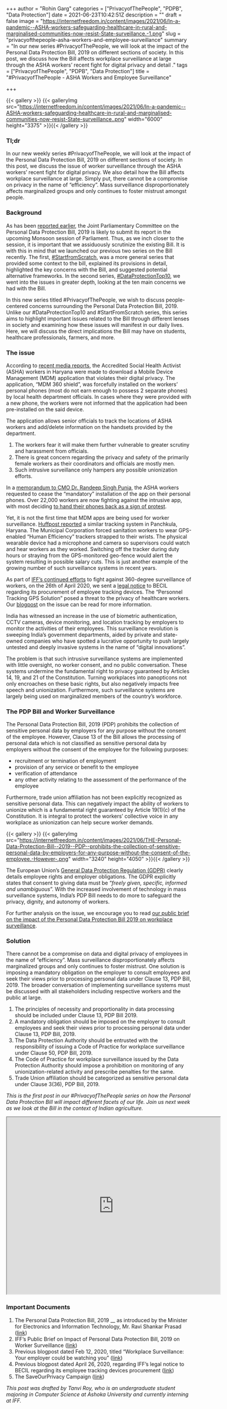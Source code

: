 +++
author = "Rohin Garg"
categories = ["PrivacyofThePeople", "PDPB", "Data Protection"]
date = 2021-06-23T10:42:51Z
description = ""
draft = false
image = "https://internetfreedom.in/content/images/2021/06/In-a-pandemic--ASHA-workers-safeguarding-healthcare-in-rural-and-marginalised-communities-now-resist-State-surveillance.-1.png"
slug = "privacyofthepeople-asha-workers-and-employee-surveillance"
summary = "In our new series #PrivacyofThePeople, we will look at the impact of the Personal Data Protection Bill, 2019 on different sections of society. In this post, we discuss how the Bill affects workplace surveillance at large through the ASHA workers’ recent fight for digital privacy and detail ."
tags = ["PrivacyofThePeople", "PDPB", "Data Protection"]
title = "#PrivacyofThePeople - ASHA Workers and Employee Surveillance"

+++


{{< gallery >}}
{{< galleryImg  src="https://internetfreedom.in/content/images/2021/06/In-a-pandemic--ASHA-workers-safeguarding-healthcare-in-rural-and-marginalised-communities-now-resist-State-surveillance..png" width="6000" height="3375" >}}{{< /gallery >}}

>>>> <form><script src="https://checkout.razorpay.com/v1/payment-button.js" data-payment_button_id="pl_HLkgeWGQLMuddp" async> </script> </form>

### Tl;dr

In our new weekly series  #PrivacyofThePeople, we will look at the impact of the Personal Data Protection Bill, 2019 on different sections of society. In this post, we discuss the issue of worker surveillance through the ASHA workers’ recent fight for digital privacy. We also detail how the Bill affects workplace surveillance at large. Simply put, there cannot be a compromise on privacy in the name of “efficiency”. Mass surveillance disproportionately affects marginalized groups and only continues to foster mistrust amongst people.

### **Background**

As has been [reported earlier](https://zeenews.india.com/technology/joint-parliamentary-committee-gets-an-extension-on-data-protection-bill-2350571.html), the Joint Parliamentary Committee on the Personal Data Protection Bill, 2019 is likely to submit its report in the upcoming Monsoon session of Parliament. Thus, as we inch closer to the session, it is important that we assiduously scrutinize the existing Bill. It is with this in mind that we launched our previous two series on the Bill recently. The first, [#StartfromScratch](https://internetfreedom.in/constitutional-utopias-of-digital-protection/), was a more general series that provided some context to the bill, explained its provisions in detail, highlighted the key concerns with the Bill, and suggested potential alternative frameworks. In the second series, [#DataProtectionTop10](https://internetfreedom.in/tag/dataprotectiontop10/), we went into the issues in greater depth, looking at the ten main concerns we had with the Bill.

In this new series titled #PrivacyofThePeople, we wish to discuss people-centered concerns surrounding the Personal Data Protection Bill, 2019. Unlike our #DataProtectionTop10 and #StartFromScratch series, this series aims to highlight important issues related to the Bill through different lenses in society and examining how these issues will manifest in our daily lives. Here, we will discuss the direct implications the Bill may have on students, healthcare professionals, farmers, and more.

### **The issue**

According to [recent media reports](https://timesofindia.indiatimes.com/city/gurgaon/privacy-concerns-asha-workers-to-shun-track-app/articleshow/83470224.cms), the Accredited Social Health Activist (ASHA) workers in Haryana were made to download a Mobile Device Management (MDM) application that violates their digital privacy. The application, “MDM 360 shield”, was forcefully installed on the workers’ personal phones (most do not earn enough to possess 2 separate phones) by local health department officials. In cases where they were provided with a new phone, the workers were not informed that the application had been pre-installed on the said device.

The application allows senior officials to track the locations of ASHA workers and add/delete information on the handsets provided by the department.

1. The workers fear it will make them further vulnerable to greater scrutiny and harassment from officials.
2. There is great concern regarding the privacy and safety of the primarily female workers as their coordinators and officials are mostly men.
3. Such intrusive surveillance only hampers any possible unionization efforts.

In a [memorandum to CMO Dr. Randeep Singh Punia](https://drive.google.com/file/d/1ll2IBzwh86BDujn6l1GLC53w8_nZTPVG/view), the ASHA workers requested to cease the “mandatory” installation of the app on their personal phones. Over 22,000 workers are now fighting against the intrusive app, with most deciding [to hand their phones back as a sign of protest](https://www.newsclick.in/ASHA-workers-haryana-reject-govt-tracking-app-surveillance-fears).

Yet, it is not the first time that MDM apps are being used for worker surveillance. [Huffpost reported](https://www.huffpost.com/archive/in/entry/swacch-bharat-tags-sanitation-workers-to-live-track-their-every-move_in_5e4c98a9c5b6b0f6bff11f9b) a similar tracking system in Panchkula, Haryana. The Municipal Corporation forced sanitation workers to wear GPS-enabled “Human Efficiency” trackers strapped to their wrists. The physical wearable device had a microphone and camera so supervisors could watch and hear workers as they worked. Switching off the tracker during duty hours or straying from the GPS-monitored geo-fence would alert the system resulting in possible salary cuts. This is just another example of the growing number of such surveillance systems in recent years.

As part of [IFF’s continued efforts](https://drive.google.com/file/d/1qjZfNEZjr9ohtGzMXsulzmgsrKXma-Rf/view) to fight against 360-degree surveillance of workers, on the 26th of April 2020, we sent a [legal notice](https://drive.google.com/file/d/1GbWcIYqP7fI6kzatt44TiQOJiuHbqrqx/view) to BECIL regarding its procurement of employee tracking devices. The “Personnel Tracking GPS Solution” posed a threat to the privacy of healthcare workers. Our [blogpost](https://internetfreedom.in/legal-notice-to-becil-for-its-tender-to-procure-employee-tracking-smartwatches-and-a-mass-surveillance-system/) on the issue can be read for more information.

India has witnessed an increase in the use of biometric authentication, CCTV cameras, device monitoring, and location tracking by employers to monitor the activities of their employees. This surveillance revolution is sweeping India’s government departments, aided by private and state-owned companies who have spotted a lucrative opportunity to push largely untested and deeply invasive systems in the name of “digital innovations”.

The problem is that such intrusive surveillance systems are implemented with little oversight, no worker consent, and no public conversation. These systems undermine the fundamental right to privacy guaranteed by Articles 14, 19, and 21 of the Constitution. Turning workplaces into panopticons not only encroaches on these basic rights, but also negatively impacts free speech and unionization. Furthermore, such surveillance systems are largely being used on marginalized members of the country’s workforce.

### **The PDP Bill and Worker Surveillance**

The Personal Data Protection Bill, 2019 (PDP) prohibits the collection of sensitive personal data by employers for any purpose without the consent of the employee. However, Clause 13 of the Bill allows the processing of personal data which is not classified as sensitive personal data by employers without the consent of the employee for the following purposes:

* recruitment or termination of employment
* provision of any service or benefit to the employee
* verification of attendance
* any other activity relating to the assessment of the performance of the employee

Furthermore, trade union affiliation has not been explicitly recognized as sensitive personal data. This can negatively impact the ability of workers to unionize which is a fundamental right guaranteed by Article 19(1)(c) of the Constitution. It is integral to protect the workers’ collective voice in any workplace as unionization can help secure worker demands.

{{< gallery >}}
{{< galleryImg  src="https://internetfreedom.in/content/images/2021/06/THE-Personal-Data-Protection-Bill--2019--PDP--prohibits-the-collection-of-sensitive-personal-data-by-employers-for-any-purpose-without-the-consent-of-the-employee.-However-.png" width="3240" height="4050" >}}{{< /gallery >}}

The European Union’s [General Data Protection Regulation (GDPR)](https://eur-lex.europa.eu/legal-content/EN/TXT/PDF/?uri=CELEX:32016R0679) clearly details employee rights and employer obligations. The GDPR explicitly states that consent to giving data must be “_freely given, specific, informed and unambiguous_”. With the increased involvement of technology in mass surveillance systems, India’s PDP Bill needs to do more to safeguard the privacy, dignity, and autonomy of workers.

For further analysis on the issue, we encourage you to read [our public brief on the impact of the Personal Data Protection Bill 2019 on workplace surveillance](https://drive.google.com/file/d/1qjZfNEZjr9ohtGzMXsulzmgsrKXma-Rf/view).

### **Solution**

There cannot be a compromise on data and digital privacy of employees in the name of “efficiency”. Mass surveillance disproportionately affects marginalized groups and only continues to foster mistrust. One solution is imposing a mandatory obligation on the employer to consult employees and seek their views prior to processing personal data under Clause 13, PDP Bill, 2019. The broader conversation of implementing surveillance systems must be discussed with all stakeholders including respective workers and the public at large.

1. The principles of necessity and proportionality in data processing should be included under Clause 13, PDP Bill 2019.
2. A mandatory obligation should be imposed on the employer to consult employees and seek their views prior to processing personal data under Clause 13, PDP Bill, 2019.
3. The Data Protection Authority should be entrusted with the responsibility of issuing a Code of Practice for workplace surveillance under Clause 50, PDP Bill, 2019.
4. The Code of Practice for workplace surveillance issued by the Data Protection Authority should impose a prohibition on monitoring of any unionization-related activity and prescribe penalties for the same.
5. Trade Union affiliation should be categorized as sensitive personal data under Clause 3(36), PDP Bill, 2019.

_This is the first post in our #PrivacyofThePeople series on how the Personal Data Protection Bill will impact different facets of our life. Join us next week as we look at the Bill in the context of Indian agriculture._

<iframe src="https://drive.google.com/file/d/1IDgBORo8qaq3qCn0U7XaIe2fTfSw7O4I/preview" width="580" height="480"></iframe>

### Important Documents

1. The Personal Data Protection Bill, 2019 __ as introduced by the Minister for Electronics and Information Technology, Mr. Ravi Shankar Prasad ([link](http://prsindia.org/sites/default/files/bill_files/Personal%20Data%20Protection%20Bill%2C%202019.pdf))
2. IFF’s Public Brief on Impact of Personal Data Protection Bill, 2019 on Worker Surveillance ([link](https://drive.google.com/file/d/1qjZfNEZjr9ohtGzMXsulzmgsrKXma-Rf/view))
3. Previous blogpost dated Feb 12, 2020, titled “Workplace Surveillance: Your employer could be watching you” ([link](https://internetfreedom.in/workplace-surveillance-your-employer-could-be-watching-you/))
4. Previous blogpost dated April 26, 2020, regarding IFF’s legal notice to BECIL regarding its employee tracking devices procurement ([link](https://internetfreedom.in/legal-notice-to-becil-for-its-tender-to-procure-employee-tracking-smartwatches-and-a-mass-surveillance-system/))
5. The SaveOurPrivacy Campaign ([link](https://saveourprivacy.in/))

_This post was drafted by Tanvi Roy, who is an undergraduate student majoring in Computer Science at Ashoka University and currently interning at IFF._

> > > <form><script src="https://cdn.razorpay.com/static/widget/subscription-button.js" data-subscription_button_id="pl_HLk5qU1K35hmPH" data-button_theme="brand-color" async> </script> </form>





